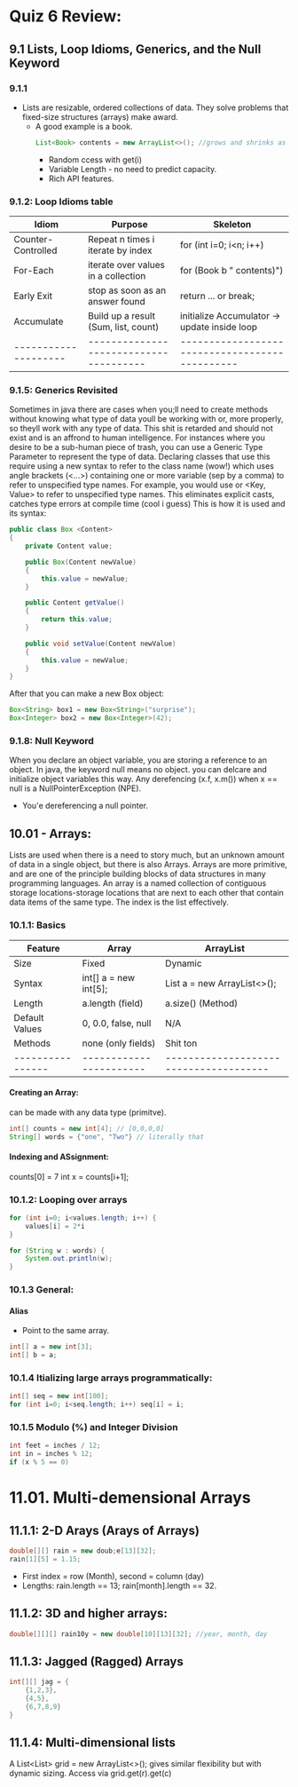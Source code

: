# Quiz 6 Review:

## 9.1 Lists, Loop Idioms, Generics, and the Null Keyword 

### 9.1.1 

- Lists are resizable, ordered collections of data. They solve problems that fixed-size structures (arrays) make award. 
  - A good example is a book. 
    ```java
    List<Book> contents = new ArrayList<>(); //grows and shrinks as needed
    ```
    - Random ccess with get(i)
    - Variable Length - no need to predict capacity. 
    - Rich API features.

### 9.1.2: Loop Idioms table 

| Idiom              | Purpose                              | Skeleton                                     |
|--------------------|--------------------------------------|----------------------------------------------|
| Counter-Controlled | Repeat n times i iterate by index    | for (int i=0; i<n; i++)                      |
| For-Each           | iterate over values in a collection  | for (Book b " contents)")                    |
| Early Exit         | stop as soon as an answer found      | return ... or break;                         |
| Accumulate         | Build up a result (Sum, list, count) | initialize Accumulator -> update inside loop |
|--------------------|--------------------------------------|----------------------------------------------|

### 9.1.5: Generics Revisited

Sometimes in java there are cases when you;ll need to create methods without knowing what type of data youll be working with or, more properly, so theyll work with any type of data. This shit is retarded and should not exist and is an affrond to human intelligence. For instances where you desire to be a sub-human piece of trash, you can use a Generic Type Parameter to represent the type of data. Declaring classes that use this require using a new syntax to refer to the class name (wow!) which uses angle brackets (<...>) containing one or more variable (sep by a comma) to refer to unspecified type names. For example, you would use <Element> or <Key, Value> to refer to unspecified type names. 
This eliminates explicit casts, catches type errors at compile time (cool i guess)
This is how it is used and its syntax: 

```Java
public class Box <Content>
{
    private Content value;

    public Box(Content newValue)
    {
        this.value = newValue;
    }

    public Content getValue()
    {
        return this.value;
    }

    public void setValue(Content newValue)
    {
        this.value = newValue;
    }
}
```

After that you can make a new Box object: 
```java
Box<String> box1 = new Box<String>("surprise");
Box<Integer> box2 = new Box<Integer>(42);
```

### 9.1.8: Null Keyword

When you declare an object variable, you are storing a reference to an object. In java, the keyword null means no object. you can delcare and initialize object variables this way. 
Any derefencing (x.f, x.m()) when x == null is a NullPointerException (NPE). 
- You'e dereferencing a null pointer. 
  
## 10.01 - Arrays: 

Lists are used when there is a need to story much, but an unknown amount of data in a single object, but there is also Arrays. Arrays are more primitive, and are one of the principle building blocks of data structures in many programming languages. An array is a named collection of contiguous storage locations-storage locations that are next to each other that contain data items of the same type. 
The index is the list effectively. 

### 10.1.1: Basics

| Feature        | Array                 | ArrayList                            |
|----------------|-----------------------|--------------------------------------|
| Size           | Fixed                 | Dynamic                              |
| Syntax         | int[] a = new int[5]; | List<Integer> a = new ArrayList<>(); |
| Length         | a.length (field)      | a.size() (Method)                    |
| Default Values | 0, 0.0, false, null   | N/A                                  |
| Methods        | none (only fields)    | Shit ton                             |
|----------------|-----------------------|--------------------------------------|

#### Creating an Array: 
can be made with any data type (primitve). 

```java
int[] counts = new int[4]; // [0,0,0,0]
String[] words = {"one", "Two"} // literally that 
```

#### Indexing and ASsignment:
counts[0] = 7
int x = counts[i+1];

### 10.1.2: Looping over arrays

```Java
for (int i=0; i<values.length; i++) {
    values[i] = 2*i
}

for (String w : words) {
    System.out.println(w);
}
```

### 10.1.3 General:
#### Alias
- Point to the same array. 
```java
int[] a = new int[3];
int[] b = a;
```

### 10.1.4 Itializing large arrays programmatically:
```Java
int[] seq = new int[100];
for (int i=0; i<seq.length; i++) seq[i] = i; 
```

### 10.1.5 Modulo (%) and Integer Division
```java
int feet = inches / 12;
int in = inches % 12;
if (x % 5 == 0)
```

# 11.01. Multi-demensional Arrays 

## 11.1.1: 2-D Arays (Arays of Arrays) 
```java
double[][] rain = new doub;e[13][32];
rain[1][5] = 1.15; 
```
- First index = row (Month), second = column (day)
- Lengths: rain.length == 13; rain[month].length == 32. 

## 11.1.2: 3D and higher arrays: 
```java
double[][][] rain10y = new double[10][13][32]; //year, month, day
```

## 11.1.3: Jagged (Ragged) Arrays
```java
int[][] jag = {
    {1,2,3},
    {4,5},
    {6,7,8,9}
}
```

## 11.1.4: Multi-dimensional lists
A List<List<Integer>> grid = new ArrayList<>(); gives similar flexibility but with dynamic sizing. Access via grid.get(r).get(c)

